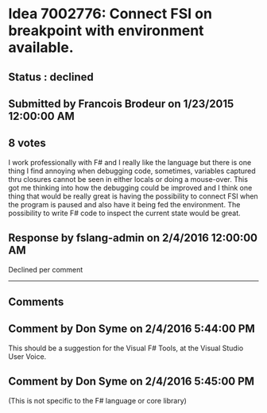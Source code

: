 # Idea 7002776: Connect FSI on breakpoint with environment available. #

## Status : declined

## Submitted by Francois Brodeur on 1/23/2015 12:00:00 AM

## 8 votes

I work professionally with F# and I really like the language but there is one thing I find annoying when debugging code, sometimes, variables captured thru closures cannot be seen in either locals or doing a mouse-over. This got me thinking into how the debugging could be improved and I think one thing that would be really great is having the possibility to connect FSI when the program is paused and also have it being fed the environment. The possibility to write F# code to inspect the current state would be great.



## Response by fslang-admin on 2/4/2016 12:00:00 AM

Declined per comment

------------------------
## Comments


## Comment by Don Syme on 2/4/2016 5:44:00 PM
This should be a suggestion for the Visual F# Tools, at the Visual Studio User Voice.


## Comment by Don Syme on 2/4/2016 5:45:00 PM
(This is not specific to the F# language or core library)

